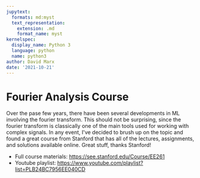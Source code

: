 ```yaml
---
jupytext:
  formats: md:myst
  text_representation:
    extension: .md
    format_name: myst
kernelspec:
  display_name: Python 3
  language: python
  name: python3
author: David Marx
date: '2021-10-21'
---
```


# Fourier Analysis Course

Over the pase few years, there have been several developments in ML involving the fourier transform. This should not be surprising, since the fourier transform is classically 
one of the main tools used for working with complex signals. In any event, I've decided to brush up on the topic and found a great course from Stanford that has all of the 
lectures, assignments, and solutions available online. Great stuff, thanks Stanford!

* Full course materials: https://see.stanford.edu/Course/EE261
* Youtube playlist: https://www.youtube.com/playlist?list=PLB24BC7956EE040CD 
